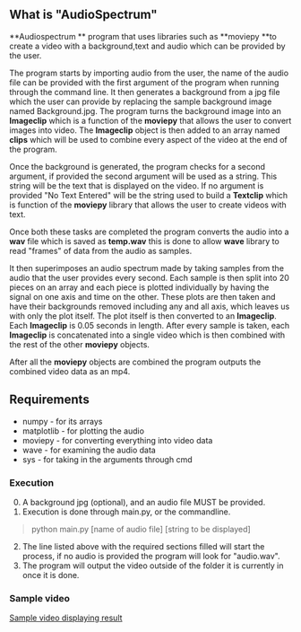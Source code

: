 ## What is "AudioSpectrum"

**Audiospectrum ** program that uses libraries such as **moviepy **to create a video with a background,text and audio which can be provided by the user. 

The program starts by importing audio from the user, the name of the audio file can be provided with the first argument of the program when running through the command line. It then generates a background from a jpg file which the user can provide by replacing the sample background image named Background.jpg. The program turns the background image into an **Imageclip** which is a function of the **moviepy** that allows the user to convert images into video. The **Imageclip** object is then added to an array named **clips** which will be used to combine every aspect of the video at the end of the program.

Once the background is generated, the program checks for a second argument, if provided the second argument will be used as a string. This string will be the text that is displayed on the video. If no argument is provided "No Text Entered" will be the string used to build a **Textclip** which is function of the **moviepy** library that allows the user to create videos with text.

Once both these tasks are completed the program converts the audio into a **wav** file which is saved as **temp.wav** this is done to allow **wave** library to read "frames" of data from the audio as samples.

It then superimposes an audio spectrum made by taking samples from the audio that the user provides every second. Each sample is then split into 20 pieces on an array and each piece is plotted individually by having the signal on one axis and time on the other. These plots are then taken and have their backgrounds removed including any and all axis, which leaves us with only the plot itself. The plot itself is then converted to an **Imageclip**. Each **Imageclip** is 0.05 seconds in length. After every sample is taken, each **Imageclip** is concatenated into a single video which is then combined with the rest of the other **moviepy** objects.

After all the **moviepy** objects are combined the program outputs the combined video data as an mp4.

## Requirements
* numpy - for its arrays
* matplotlib - for plotting the audio
* moviepy - for converting everything into video data
* wave - for examining the audio data
* sys - for taking in the arguments through cmd

### Execution
0. A background jpg (optional), and an audio file MUST be provided. 
1. Execution is done through main.py, or the commandline.
> python main.py [name of audio file] [string to be displayed]
2. The line listed above with the required sections filled will start the process, if no audio is provided the program will look for "audio.wav".
3. The program will output the video outside of the folder it is currently in once it is done.

### Sample video
[Sample video displaying result](https://youtu.be/GwYxQnCL3qM)
